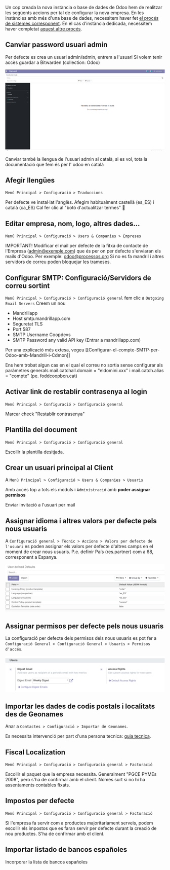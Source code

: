 Un cop creada la nova instància o base de dades de Odoo hem de realitzar les següents accions per tal de configurar la nova empresa. En les instàncies amb més d'una base de dades, necessitem haver fet [el procés de sistemes corresponent](https://github.com/coopdevs/handbook/wiki/Add-new-DB-to-a-multi-db-odoo-instance). En el cas d'instància dedicada, necessitem haver completat [aquest altre procés](https://gitlab.com/coopdevs/odoo-provisioning/-/wikis/How%20to%20create%20a%20new%20Odoo%20instance).

## Canviar password usuari admin
Per defecte es crea un usuari admin/admin, entrem a l'usuari 
Si volem tenir accès guardar a Bitwarden (collection: Odoo)

![Canviar pass](img/odoo-canviar-pass.gif)

Canviar també la llengua de l'usuari admin al català, si es vol, tota la documentació que fem és per l' odoo en català

## Afegir llengües
`Menú Principal > Configuració > Traduccions`

Per defecte ve instal·lat l'anglès. Afegim habitualment castellà (es_ES) i català (ca_ES)
Cal fer clic al "botó d'actualitzar termes" 🔄


##  Editar empresa, nom, logo, altres dades...

`Menú Principal > Configuració > Users & Companies > Empreses`

IMPORTANT! Modificar el mail per defecte de la fitxa de contacte de l'Empresa (admin@exemple.com) que és per on per defecte s'enviaran els mails d'Odoo. Per exemple: odoo@processos.org Si no es fa mandril i altres servidors de correu poden bloquejar les trameses.

##  Configurar SMTP: Configuració/Servidors de correu sortint

`Menú Principal > Configuració > Configuració general` fem clic a `Outgoing Email Servers` Creem un nou

* Mandrillapp
* Host smtp.mandrillapp.com
* Seguretat TLS
* Port 587
* SMTP Username Coopdevs
* SMTP Password any valid API key (Entrar a mandrillapp.com)

Per una explicació més extesa, vegeu [[Configurar-el-compte-SMTP-per-Odoo-amb-Mandrill-i-Cdmon]]

Ens hem trobat algun cas en el qual el correu no sortia sense configurar als paràmetres generals mail.catchall.domain = "eldomini.xxx" i mail.catch.alias = "compte" (pe. foddcoopbcn.cat)

## Activar link de restablir contrasenya al login

`Menú Principal > Configuració > Configuració general`

Marcar check "Restablir contrasenya"

## Plantilla del document

`Menú Principal > Configuració > Configuració general`

Escollir la plantilla desitjada.

##  Crear un usuari principal al Client

A `Menú Principal > Configuració > Users & Companies > Usuaris`

Amb accés top a tots els mòduls i `Administració` amb **poder assignar permisos**

Enviar invitació a l'usuari per mail

##  Assignar idioma i altres valors per defecte pels nous usuaris

A `Configuració general > Tècnic > Accions > Valors per defecte de l'usuari` es poden assignar els valors per defecte d'altres camps en el moment de crear nous usuaris.  P.e. definir País (res.partner) com a 68, corresponent a Espanya.

![](img/odoo-users-defaults.png)

##  Assignar permisos per defecte pels nous usuaris

La configuració per defecte dels permisos dels nous usuaris es pot fer a `Configuració General > Configuració General > Usuaris > Permisos d’accés`.

![](img/odoo-users-access-rights.png)

## Importar les dades de codis postals i localitats des de Geonames

Anar a `Contactes > Configuració > Importar de Geonames`.

Es necessita intervenció per part d'una persona tecnica: [guia tecnica](https://github.com/coopdevs/handbook/wiki/How-to-import-postal-codes-for-a-country).

## Fiscal Localization

`Menú Principal > Configuració > Configuració general > Facturació`

Escollir el paquet que la empresa necessita. Generalment "PGCE PYMEs 2008", pero s'ha de confirmar amb el client.
Nomes surt si no hi ha assentaments contables fixats.

## Impostos per defecte

`Menú Principal > Configuració > Configuració general > Facturació`

Si l'empresa fa servir com a productes majoritariament serveis, podem escollir els impostos que es faran servir per defecte durant la creació de nou productes. S'ha de confirmar amb el client.

## Importar listado de bancos españoles
Incorporar la lista de bancos españoles

